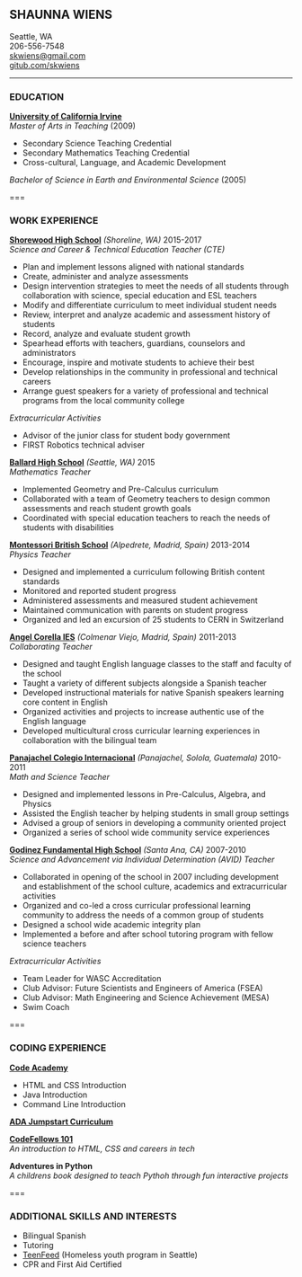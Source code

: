 ## **SHAUNNA WIENS**
Seattle, WA  
206-556-7548  
skwiens@gmail.com  
[gitub.com/skwiens](https://github.com/skwiens) 

---
### **EDUCATION**
[**University of California Irvine**](https://uci.edu/)  
*Master of Arts in Teaching* (2009)
+ Secondary Science Teaching Credential
+ Secondary Mathematics Teaching Credential
+ Cross-cultural, Language, and Academic Development

*Bachelor of Science in Earth and Environmental Science*  (2005)

===
### **WORK EXPERIENCE**  

[**Shorewood High School**](http://www.shorelineschools.org/shorewood)  *(Shoreline, WA)* 2015-2017     
*Science and Career & Technical Education Teacher (CTE)*  
+ Plan and implement lessons aligned with national standards  
+ Create, administer and analyze assessments  
+ Design intervention strategies to meet the needs of all students through collaboration with science, special education and ESL teachers  
+ Modify and differentiate curriculum to meet individual student needs  
+ Review, interpret and analyze academic and assessment history of students  
+ Record, analyze and evaluate student growth  
+ Spearhead efforts with teachers, guardians, counselors and administrators  
+ Encourage, inspire and motivate students to achieve their best  
+ Develop relationships in the community in professional and technical careers  
+ Arrange guest speakers for a variety of professional and technical programs from the local community college  

*Extracurricular Activities*  
+ Advisor of the junior class for student body government  
+ FIRST Robotics technical adviser  

[**Ballard High School**](http://ballardhs.seattleschools.org/) *(Seattle, WA)* 2015  
*Mathematics Teacher*
+ Implemented Geometry and Pre-Calculus curriculum  
+ Collaborated with a team of Geometry teachers to design common assessments and reach student growth goals  
+ Coordinated with special education teachers to reach the needs of students with disabilities  

[**Montessori British School**](http://www.montessorischool.es/en/) *(Alpedrete, Madrid, Spain)* 2013-2014  
*Physics Teacher*
+ Designed and implemented a curriculum following British content standards  
+ Monitored and reported student progress  
+ Administered assessments and measured student achievement  
+ Maintained communication with parents on student progress  
+ Organized and led an excursion of 25 students to CERN in Switzerland  

[**Angel Corella IES**](https://www.iesangelcorella.es/) *(Colmenar Viejo, Madrid, Spain)* 2011-2013  
*Collaborating Teacher*
+ Designed and taught English language classes to the staff and faculty of the school  
+ Taught a variety of different subjects alongside a Spanish teacher  
+ Developed instructional materials for native Spanish speakers learning core content in English  
+ Organized activities and projects to increase authentic use of the English language  
+ Developed multicultural cross curricular learning experiences in collaboration with the bilingual team    

[**Panajachel Colegio Internacional**](http://www.panajachelcolegio.org/) *(Panajachel, Solola, Guatemala)* 2010-2011   
*Math and Science Teacher*  
+ Designed and implemented lessons in Pre-Calculus, Algebra, and Physics  
+ Assisted the English teacher by helping students in small group settings  
+ Advised a group of seniors in developing a community oriented project  
+ Organized a series of school wide community service experiences  

[**Godinez Fundamental High School**](http://www.sausd.us/godinez) *(Santa Ana, CA)* 2007-2010  
*Science and Advancement via Individual Determination (AVID) Teacher*
+ Collaborated in opening of the school in 2007 including development and establishment of the school culture, academics and extracurricular activities  
+ Organized and co-led a cross curricular professional learning community to address the needs of a common group of students  
+ Designed a school wide academic integrity plan  
+ Implemented a before and after school tutoring program with fellow science teachers  

*Extracurricular Activities*  
+ Team Leader for WASC Accreditation  
+ Club Advisor: Future Scientists and Engineers of America (FSEA)  
+ Club Advisor: Math Engineering and Science Achievement (MESA)  
+ Swim Coach  

===
### **CODING EXPERIENCE**  
[**Code Academy**](https://www.codecademy.com/learn)   
+ HTML and CSS Introduction  
+ Java Introduction 
+ Command Line Introduction  

[**ADA Jumpstart Curriculum**](https://github.com/Ada-Developers-Academy/jump-start)    

[**CodeFellows 101**](https://www.codefellows.org/courses/code-101/intro-to-software-development-and-careers-in-tech/?_bt=96846062356&_bk=code%20fellows&_bm=e&_bn=g&utm_source=google&utm_medium=cpc&utm_keyword=code%20fellows&_bt=96846062356&_bm=e&_bn=g&gclid=CjwKEAiAirXFBRCQyvL279Tnx1ESJAB-G-Qvp_HAl-KkD_ObTzW-fOLDGLxOXArRavVmjROBJzuP6xoCw7nw_wcB)   
*An introduction to HTML, CSS and careers in tech*   

**Adventures in Python**  
*A childrens book designed to teach Pythoh through fun interactive projects*

===
### **ADDITIONAL SKILLS AND INTERESTS**
+ Bilingual Spanish
+ Tutoring
+ [TeenFeed](http://www.teenfeed.org/) (Homeless youth program in Seattle)
+ CPR and First Aid Certified
